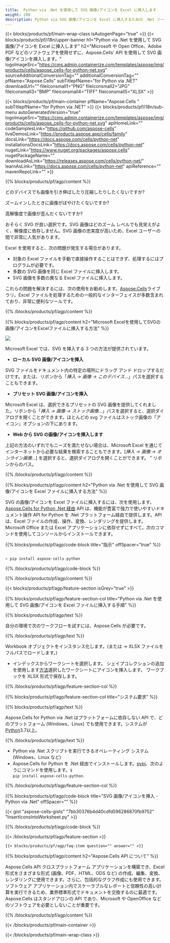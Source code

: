 ```yaml
---
title:  Python via .Net を使用して SVG 画像/アイコンを Excel に挿入します
weight: 200
description: Python via SVG 画像/アイコンを Excel に挿入するための .Net ソース コード。
---
```

{{< blocks/products/pf/main-wrap-class isAutogenPage="true" >}}
{{< blocks/products/pf/i18n/upper-banner h1="Python via .Net を使用して SVG 画像/アイコンを Excel に挿入します" h2="Microsoft や Open Office、Adobe PDF などのソフトウェアを使用せずに、Aspose.Cells\' API を使用して SVG 画像/アイコンを挿入します。" logoImageSrc="https://cms.admin.containerize.com/templates/aspose/img/products/cells/aspose_cells-for-python-net.svg" sourceAdditionalConversionTag="" additionalConversionTag="" pfName="Aspose.Cells" subTitlepfName="for Python via .NET" downloadUrl="" fileiconsmall1="PNG" fileiconsmall2="JPG" fileiconsmall3="BMP" fileiconsmall4="TIFF" fileiconsmall5="XLSX" >}}

{{< blocks/products/pf/main-container pfName="Aspose.Cells " subTitlepfName="for Python via .NET" >}}
{{< blocks/products/pf/i18n/sub-menu autoGeneratedVersion="true" logoImageSrc="https://cms.admin.containerize.com/templates/aspose/img/products/cells/aspose_cells-for-python-net.svg" apiHomeLink="" codeSamplesLink="https://github.com/aspose-cells" liveDemosLink="https://products.aspose.app/cells/family" docsLink="https://docs.aspose.com/cells/python-net" installationsDocsLink="https://docs.aspose.com/cells/python-net" nugetLink="https://www.nuget.org/packages/aspose.cells" nugetPackageName="" downloadAsLink="https://releases.aspose.com/cells/python-net/" learnAsLink="https://docs.aspose.com/cells/python-net" apiReference="" mavenRepoLink="" >}}

{{% blocks/products/pf/agp/content %}}

どのデバイスでも画像を引き伸ばしたり圧縮したりしたくないですか?

ズームインしたときに画像がぼやけたくないですか?

高解像度で画像が歪んだくないですか?

おそらく SVG が良い選択です。SVG 画像はどのズーム レベルでも見栄えがよく、解像度に依存しません。SVG 画像の忠実度が高いため、Excel ユーザーの間で非常に人気があります。

Excel を使用すると、次の問題が発生する場合があります。

+ 対象の Excel ファイルを手動で直接操作することはできず、処理するにはプログラムが必要です。
+ 多数の SVG 画像を同じ Excel ファイルに挿入します。
+ SVG 画像を多数の異なる Excel ファイルに挿入します。

これらの問題を解決するには、次の使用をお勧めします。[Aspose.Cells](https://products.aspose.com/cells/)ライブラリ。Excel ファイルを処理するための一般的なインターフェイスが多数含まれており、非常に便利なツールです。

{{% /blocks/products/pf/agp/content %}}

{{% blocks/products/pf/agp/content h2="Microsoft Excelを使用してSVGの画像/アイコンをExcelファイルに挿入する方法" %}}

![](/cells/ja/net/icons/insert-icons-to-excel/sample.png)

Microsoft Excel では、SVG を挿入する 3 つの方法が提供されています。

+  **ローカル SVG 画像/アイコンを挿入**

SVG ファイルをドキュメント内の特定の場所にドラッグ アンド ドロップするだけです。または、リボンから「*挿入 -> 画像 -> このデバイス...*」パスを選択することもできます。

+  **プリセット SVG 画像/アイコンを挿入**

Microsoft Excel は、選択できるプリセットの SVG 画像を提供してくれました。リボンから「*挿入 -> 画像 -> ストック画像...*」パスを選択すると、選択ダイアログを開くことができます。ほとんどの svg ファイルはストック画像の「アイコン」オプションの下にあります。

+  **Web から SVG の画像/アイコンを挿入します**

上記の方法のいずれでもニーズを満たせない場合は、Microsoft Excel を通じてインターネットから必要な結果を検索することもできます。[*挿入 -> 画像 -> オンライン画像...*] を選択すると、選択ダイアログを開くことができます。 " リボンからのパス。

{{% /blocks/products/pf/agp/content %}}

{{% blocks/products/pf/agp/content h2="Python via .Net を使用して SVG 画像/アイコンを Excel ファイルに挿入する方法" %}}

SVG の画像/アイコンを Excel ファイルに挿入するには、次を使用します。
 [Aspose.Cells for Python .Net 経由](https://pypi.org/project/aspose-cells-python/) 
API は、機能が豊富で強力で使いやすいドキュメント操作 API for Python を .Net プラットフォーム経由で提供します。API は、Excel ファイルの作成、操作、変換、レンダリングを提供します。 Microsoft Office または Excel アプリケーションに依存せずにすべて。次のコマンドを使用してコンソールからインストールできます。

{{% blocks/products/pf/agp/code-block title="指示" offSpacer="true" %}}

```cs

> pip install aspose-cells-python

```

{{% /blocks/products/pf/agp/code-block %}}

{{% /blocks/products/pf/agp/content %}}

{{< blocks/products/pf/agp/feature-section isGrey="true" >}}

{{% blocks/products/pf/agp/feature-section-col title="Python via .Net を使用して SVG 画像/アイコンを Excel ファイルに挿入する手順" %}}

{{% blocks/products/pf/agp/text %}}

自分の環境で次のワークフローを試すには、Aspose.Cells が必要です。

{{% /blocks/products/pf/agp/text %}}

Workbook オブジェクトをインスタンス化します。(または -> XLSX ファイルをフルパスでロードします。)
+ インデックスからワークシートを選択します。
 シェイプコレクションの追加を使用します[方法](https://reference.aspose.com/cells/python-net/aspose.cells.drawing/shapecollection/)選択したワークシートにアイコンを挿入します。
ワークブックを XLSX 形式で保存します。

{{% /blocks/products/pf/agp/feature-section-col %}}

{{% blocks/products/pf/agp/feature-section-col title="システム要求" %}}

{{% blocks/products/pf/agp/text %}}

 Aspose.Cells for Python via .Net はプラットフォームに依存しない API で、どのプラットフォーム (Windows、Linux) でも使用できます。システムが[Python](https://www.python.org/downloads/)3.7以上。
 
{{% /blocks/products/pf/agp/text %}}

- Python via .Net スクリプトを実行できるオペレーティング システム (Windows、Linux など)
-  Aspose.Cells for Python を .Net 経由でインストールします。<a href="https://pypi.org/project/aspose-cells-python/">pypi</a>、次のようにコマンドを使用します。<code>$ pip install aspose-cells-python</code>.

{{% /blocks/products/pf/agp/feature-section-col %}}

{{% blocks/products/pf/agp/code-block title="SVG 画像/アイコンを挿入 - Python via .Net" offSpacer="" %}}

{{< gist "aspose-cells-gists" "7bb30376b4d40cdfd596286870fb9752" "InsertIconsIntoWorksheet.py" >}}

{{% /blocks/products/pf/agp/code-block %}}

{{< /blocks/products/pf/agp/feature-section >}}

    {{< blocks/products/pf/agp/faq-item question="" answer="" >}}
 

<!-- aboutfile Starts -->

{{% blocks/products/pf/agp/content h2="Aspose.Cells API について" %}}

Aspose.Cells API クロスプラットフォーム アプリケーションを構築でき、Excel 形式をさまざまな形式 (画像、PDF、HTML、ODS など) の作成、編集、変換、レンダリングに使用できます。さらに、包括的なグラフ作成にも使用できます。ソフトウェア アプリケーション内でスケーラブルなレポートと信頼性の高い計算を実行できるため、業界標準形式でドキュメントを交換するのに最適です。 Aspose.Cells はスタンドアロンの API であり、Microsoft や OpenOffice などのソフトウェアを必要としないことが重要です。

{{% /blocks/products/pf/agp/content %}}



<!-- aboutfile Ends -->
<!--
{{< blocks/products/pf/agp/other-supported-section title="Other Supported Splitting Formats" subTitle="Using C#, One can also split large file into chunks of many other file formats including." >}}

{{< blocks/products/pf/agp/other-supported-section-item href="https://products.aspose.com/cells/net/splitter/ods/" name="ODS" description="OpenDocument Spreadsheet File" >}}
{{< blocks/products/pf/agp/other-supported-section-item href="https://products.aspose.com/cells/net/splitter/xls/" name="XLS" description="Excel Binary Format" >}}
{{< blocks/products/pf/agp/other-supported-section-item href="https://products.aspose.com/cells/net/splitter/xlsb/" name="XLSB" description="Binary Excel Workbook File" >}}
{{< blocks/products/pf/agp/other-supported-section-item href="https://products.aspose.com/cells/net/splitter/xlsm/" name="XLSM" description="Spreadsheet File" >}}

{{< /blocks/products/pf/agp/other-supported-section >}}

-->

{{< /blocks/products/pf/main-container >}}
    
{{< /blocks/products/pf/main-wrap-class >}}
